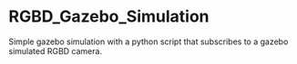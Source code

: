 # RGBD_Gazebo_Simulation
Simple gazebo simulation with a python script that subscribes to a gazebo simulated RGBD camera.
